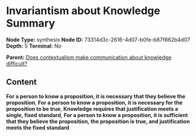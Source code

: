 # Invariantism about Knowledge Summary

**Node Type:** synthesis
**Node ID:** 73314d3c-2616-4d07-b0fe-b87f862b4d07
**Depth:** 5
**Terminal:** No

**Parent:** [Does contextualism make communication about knowledge difficult?](does-contextualism-make-communication-about-knowledge-difficult-antithesis-75319503-051f-40df-b4c5-fa65300f90cf.md)

## Content

**For a person to know a proposition, it is necessary that they believe the proposition**, **For a person to know a proposition, it is necessary for the proposition to be true**, **Knowledge requires that justification meets a single, fixed standard**, **For a person to know a proposition, it is sufficient that they believe the proposition, the proposition is true, and justification meets the fixed standard**

